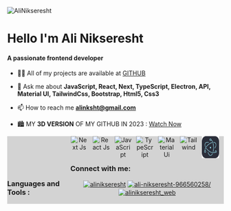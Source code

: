 <p align="left"> <img src="https://komarev.com/ghpvc/?username=AliNikseresht&label=Profile%20views&color=C70039&style=flat" alt="AliNikseresht" /> </p>
<h1 align="left">Hello I'm Ali Nikseresht</h1>
<h4 align="left">A passionate frontend developer</h4>

- 👨‍💻 All of my projects are available at [GITHUB](https://github.com/AliNikseresht)

- 💬 Ask me about **JavaScript, React, Next, TypeScript, Electron, API, Material UI, TailwindCss, Bootstrap, Html5, Css3**

- 📫 How to reach me **alinksht@gmail.com**

- 🏙  MY **3D VERSION** OF MY GITHUB IN 2023 : [Watch Now](https://honzaap.github.io/GithubCity/?name=AliNikseresht&year=2023)

<div style="background-color: lightgray;display: flex;justify-content: center;">
<h3 align="left" style="margin-top:100px;">Languages and Tools :</h3>

<div align="center">
<div style="background-color: lightgray;display: flex;justify-content: space-evenly;">
<img align="left" alt="Next Js" width="40px" style="padding-right:10px;" src="https://cdn.jsdelivr.net/gh/devicons/devicon/icons/nextjs/nextjs-original-wordmark.svg" />
<img align="left" alt="React Js" width="40px" style="padding-right:10px;" src="https://techstack-generator.vercel.app/react-icon.svg" />
<img align="left" alt="JavaScript" width="40px" style="padding-right:10px;" src="https://techstack-generator.vercel.app/js-icon.svg" />
<img align="left" alt="TypeScript" width="40px" style="padding-right:10px;" src="https://techstack-generator.vercel.app/ts-icon.svg" />
<img align="left" alt="Material Ui" width="40px" style="padding-right:10px;" src="https://cdn.jsdelivr.net/gh/devicons/devicon/icons/materialui/materialui-original.svg" />
<img align="left" alt="Tailwind" width="40px" style="padding-right:10px;" src="https://skillicons.dev/icons?i=tailwind" />
<img align="left" alt="Tailwind" width="40px" style="padding-right:10px;" src="https://github.com/tandpfun/skill-icons/blob/main/icons/Electron.svg" />
</div>

<p align="left">
<h3 align="left" style="margin-top:10px;">Connect with me:</h3>
<a href="https://twitter.com/alinikseresht" target="blank"><img align="center" src="https://raw.githubusercontent.com/rahuldkjain/github-profile-readme-generator/master/src/images/icons/Social/twitter.svg" alt="alinikseresht" height="30" width="40" /></a>
<a href="https://www.linkedin.com/in/alinikseresht-web/" target="blank"><img align="center" src="https://raw.githubusercontent.com/rahuldkjain/github-profile-readme-generator/master/src/images/icons/Social/linked-in-alt.svg" alt="ali-nikseresht-966560258/" height="30" width="40" /></a>
<a href="https://instagram.com/alinikseresht_web" target="blank"><img align="center" src="https://raw.githubusercontent.com/rahuldkjain/github-profile-readme-generator/master/src/images/icons/Social/instagram.svg" alt="alinikseresht_web" height="30" width="40" /></a>
